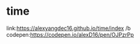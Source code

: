 # time
link:https://alexyangdec16.github.io/time/index /b
codepen:https://codepen.io/alexD16/pen/OJPzrPp
